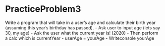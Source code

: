 # PracticeProblem3
Write a program that will take in a user’s age and calculate their birth year (assuming this year’s birthday has passed).
	- Ask user to input age (lets say 30, my age)
	- Ask the user what the current year is! (2020)
	- Then perform a calc which is currentYear - userAge = yourAge
	- Writeconsole yourAge

